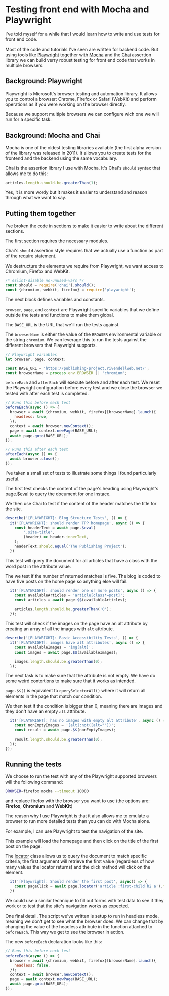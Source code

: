 # Testing front end with Mocha and Playwright

I've told myself for a while that I would learn how to write and use tests for front end code.

Most of the code and tutorials I've seen are written for backend code. But using tools like [Playwright](https://playwright.dev/) together with [Mocha](https://mochajs.org/) and the [Chai](https://www.chaijs.com/) assertion library we can build verry robust testing for front end code that works in multiple browsers.

## Background: Playwright

Playwright is Microsoft's browser testing and automation library. It allows you to control a browser: Chrome, Firefox or Safari (WebKit) and perform operations as if you were working on the browser directly.

Because we support multiple browsers we can configure wich one we will run for a specific task.

## Background: Mocha and Chai

Mocha is one of the oldest testing libraries available (the first alpha version of the library was released in 2011). It allows you to create tests for the frontend and the backend using the same vocabulary.

Chai is the assertion library I use with Mocha. It's Chai's `should` syntax that allows me to do this:

```js
articles.length.should.be.greaterThan(1);
```

Yes, it is more wordy but it makes it easier to understand and reason through what we want to say.

## Putting them together

I've broken the code in sections to make it easier to write about the different sections.

The first section requires the necessary modules.

Chai's `should` assertion style requires that we actually use a function as part of the require statement.

We destructure the elements we require from Playwright, we want access to Chromium, Firefox and WebKit.

```js
/* eslint-disable no-unused-vars */
const should = require('chai').should();
const {chromium, webkit, firefox} = require('playwright');
```

The next block defines variables and constants.

`browser`, `page`, and `context` are Playwright specific variables that we define outside the tests and functions to make them global.

The `BASE_URL` is the URL that we'll run the tests against.

The `browserName` is either the value of the `BROWSER` environmental variable or the string `chromium`. We can leverage this to run the tests against the different browsers that Playwright supports.

```js
// Playwright variables
let browser, page, context;

const BASE_URL = 'https://publishing-project.rivendellweb.net/';
const browserName = process.env.BROWSER || 'chromium';
```

`beforeEach` and `afterEach` will execute before and after each test. We reset the Playwright configuration before every test and we close the browser we tested with after each test is completed.

```js
// Runs this before each test
beforeEach(async () => {
  browser = await {chromium, webkit, firefox}[browserName].launch({
    headless: true,
  });
  context = await browser.newContext();
  page = await context.newPage(BASE_URL);
  await page.goto(BASE_URL);
});

// Runs this after each test
afterEach(async () => {
  await browser.close();
});
```

I've taken a small set of tests to illustrate some things I found particularly useful.

The first test checks the content of the page's heading using Playwright's [page.$eval](https://playwright.dev/docs/api/class-page/?pageevalselector-pagefunction-arg#pageselector) to query the document for one instace.

We then use Chai to test if the content of the header matches the title for the site.

```js
describe('[PLAYWRIGHT]: Blog Structure Tests', () => {
  it('[PLAYWRIGHT]: should render TPP homepage', async () => {
    const headerText = await page.$eval(
        '.site-title',
        (header) => header.innerText,
    );
    headerText.should.equal('The Publishing Project');
  })
```

This test will query the document for all articles that have a class with the word post in the attribute value.

The we test if the number of returned matches is five. The blog is coded to have five posts on the home page so anything else will fail.

```js
  it('[PLAYWRIGHT]: should render one or more posts', async () => {
    const availableArticles = 'article[class*=post]';
    const articles = await page.$$(availableArticles);

    articles.length.should.be.greaterThan('0');
  });
```

This test will check if the images on the page have an alt attribute by creating an array of all the images with `alt` attribute.

```js
describe('[PLAYWRIGHT]: Basic Accessibility Tests', () => {
  it('[PLAYWRIGHT]: images have alt attributes', async () => {
    const availableImages = 'img[alt]';
    const images = await page.$$(availableImages);

    images.length.should.be.greaterThan(0);
  });
```

The next task is to make sure that the attribute is not empty. We have do some weird contortions to make sure that it works as intended.

`page.$$()` is equivalent to `querySelectorAll()` where it will return all elements in the page that match our condition.

We then test if the condition is bigger than 0, meaning there are images and they don't have an empty `alt` attribute.

```js
  it('[PLAYWRIGHT]: has no images with empty alt attribute', async () => {
    const nonEmptyImages = '[alt]:not([alt=""])';
    const result = await page.$$(nonEmptyImages);

    result.length.should.be.greaterThan(0);
  });
});
```

## Running the tests

We choose to run the test with any of the Playwright supported browsers will the following command:

```bash
BROWSER=firefox mocha --timeout 10000
```

and replace firefox with the browser you want to use (the options are: **Firefox**, **Chromium** and **WebKit**)

The reason why I use Playwright is that it also allows me to emulate a browser to run more detailed tests than you can do with Mocha alone.

For example, I can use Playwright to test the navigation of the site.

This example will load the homepage and then click on the title of the first post on the page.

The [locator](https://playwright.dev/docs/api/class-locator) class allows us to query the document to match specific criteria, the first argument will retrieve the first value (regardless of how many values the locator returns) and the click method will click on the element.

```js
  it('[Playwright]: Should render the first post', async() => {
    const pageClick = await page.locator('article :first-child h2 a').first.click;    ;
  })
```

We could use a similar technique to fill out forms with test data to see if they work or to test that the site's navigation works as expected.

One final detail. The script we've written is setup to run in headless mode, meaning we don't get to see what the browser does. We can change that by changing the value of the headless attribute in the function attached to `beforeEach`. This way we get to see the browser in action.

The new `beforeEach` declaration looks like this:

```js
// Runs this before each test
beforeEach(async () => {
  browser = await {chromium, webkit, firefox}[browserName].launch({
    headless: false,
  });
  context = await browser.newContext();
  page = await context.newPage(BASE_URL);
  await page.goto(BASE_URL);
});
```
